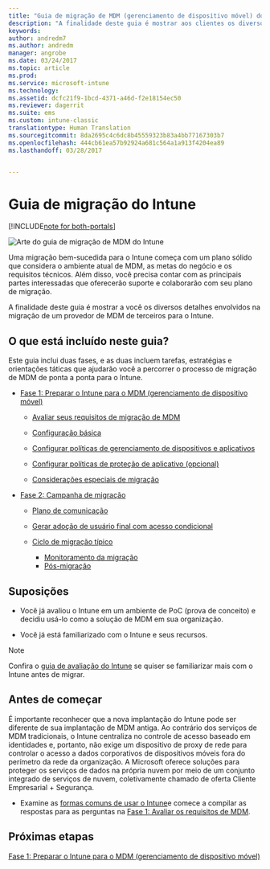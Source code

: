 ```yaml
---
title: "Guia de migração de MDM (gerenciamento de dispositivo móvel) do Intune | Microsoft Docs"
description: "A finalidade deste guia é mostrar aos clientes os diversos detalhes envolvidos na migração de um provedor de MDM de terceiros para o Microsoft Intune."
keywords: 
author: andredm7
ms.author: andredm
manager: angrobe
ms.date: 03/24/2017
ms.topic: article
ms.prod: 
ms.service: microsoft-intune
ms.technology: 
ms.assetid: dcfc21f9-1bcd-4371-a46d-f2e18154ec50
ms.reviewer: dagerrit
ms.suite: ems
ms.custom: intune-classic
translationtype: Human Translation
ms.sourcegitcommit: 8da2695c4c6dc8b45559323b83a4bb77167303b7
ms.openlocfilehash: 444cb61ea57b92924a681c564a1a913f4204ea89
ms.lasthandoff: 03/28/2017


---
```


# <a name="intune-migration-guide"></a>Guia de migração do Intune

[!INCLUDE[note for both-portals](../includes/note-for-both-portals.md)]

![Arte do guia de migração de MDM do Intune](../media/MDM-migration-guide-art.PNG)

Uma migração bem-sucedida para o Intune começa com um plano sólido que considera o ambiente atual de MDM, as metas do negócio e os requisitos técnicos. Além disso, você precisa contar com as principais partes interessadas que oferecerão suporte e colaborarão com seu plano de migração.

A finalidade deste guia é mostrar a você os diversos detalhes envolvidos na migração de um provedor de MDM de terceiros para o Intune.

## <a name="whats-included-in-this-guide"></a>O que está incluído neste guia?

Este guia inclui duas fases, e as duas incluem tarefas, estratégias e orientações táticas que ajudarão você a percorrer o processo de migração de MDM de ponta a ponta para o Intune.

-   [Fase 1: Preparar o Intune para o MDM (gerenciamento de dispositivo móvel)](https://docs.microsoft.com/intune/plan-design/migration-phase1-prepare-intune-for-mobile-device-management)

    -   [Avaliar seus requisitos de migração de MDM](https://docs.microsoft.com/intune/plan-design/migration-phase1-prepare-intune-for-mobile-device-management#assess-mdm-requirements)

    -   [Configuração básica](https://docs.microsoft.com/intune/plan-design/migration-phase1-basic-setup)

    -   [Configurar políticas de gerenciamento de dispositivos e aplicativos](https://docs.microsoft.com/intune/plan-design/migration-phase1-configure-device-and-app-management-policies)

    -   [Configurar políticas de proteção de aplicativo (opcional)](https://docs.microsoft.com/intune/plan-design/migration-phase1-configure-app-protection-policies)

    -   [Considerações especiais de migração](https://docs.microsoft.com/intune/plan-design/migration-phase1-special-migration-considerations)

-   [Fase 2: Campanha de migração](https://docs.microsoft.com/intune/plan-design/migration-phase2-migration-campaign)

    -   [Plano de comunicação](https://docs.microsoft.com/intune/plan-design/migration-phase2-communication-plan)

    -   [Gerar adoção de usuário final com acesso condicional](https://docs.microsoft.com/intune/plan-design/migration-phase2-drive-end-user-adoption-with-conditional-access)
    
    -   [Ciclo de migração típico](https://docs.microsoft.com/intune/plan-design/migration-phase2-typical-migration-cycle)
        -   [Monitoramento da migração](https://docs.microsoft.com/intune/plan-design/migration-phase2-typical-migration-cycle#monitoring-migration)
        -   [Pós-migração](https://docs.microsoft.com/intune/plan-design/migration-phase2-typical-migration-cycle#post-migration)

## <a name="assumptions"></a>Suposições

-   Você já avaliou o Intune em um ambiente de PoC (prova de conceito) e decidiu usá-lo como a solução de MDM em sua organização.

-   Você já está familiarizado com o Intune e seus recursos. 

> [!NOTE]
> Confira o [guia de avaliação do Intune](https://docs.microsoft.com/intune/understand-explore/sign-up-for-30-day-trial-microsoft-intune) se quiser se familiarizar mais com o Intune antes de migrar.

## <a name="before-you-begin"></a>Antes de começar

É importante reconhecer que a nova implantação do Intune pode ser diferente de sua implantação de MDM antiga. Ao contrário dos serviços de MDM tradicionais, o Intune centraliza no controle de acesso baseado em identidades e, portanto, não exige um dispositivo de proxy de rede para controlar o acesso a dados corporativos de dispositivos móveis fora do perímetro da rede da organização. A Microsoft oferece soluções para proteger os serviços de dados na própria nuvem por meio de um conjunto integrado de serviços de nuvem, coletivamente chamado de oferta Cliente Empresarial + Segurança.

-   Examine as [formas comuns de usar o Intune](https://docs.microsoft.com/intune/understand-explore/common-ways-to-use-intune)e comece a compilar as respostas para as perguntas na [Fase 1: Avaliar os requisitos de MDM](https://docs.microsoft.com/intune/plan-design/migration-phase1-prepare-intune-for-mobile-device-management#assess-mdm-requirements).

## <a name="next-steps"></a>Próximas etapas

[Fase 1: Preparar o Intune para o MDM (gerenciamento de dispositivo móvel)](https://docs.microsoft.com/intune/plan-design/migration-phase1-prepare-intune-for-mobile-device-management)

